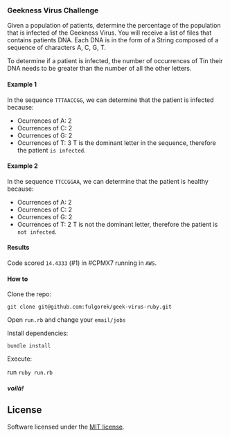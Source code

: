 ### Geekness Virus Challenge
Given a population of patients, determine the percentage of the population that is infected of the Geekness Virus. You will receive a list of files that contains patients DNA. Each DNA is in the form of a String composed of a sequence of characters A, C, G, T.

To determine if a patient is infected, the number of occurrences of ​T​ in their DNA needs to be greater than the number of all the other letters.

#### Example 1

In the sequence `TTTAACCGG`, we can determine that the patient is infected because:

- Ocurrences of A: 2
- Ocurrences of C: 2
- Ocurrences of G: 2
- Ocurrences of T: 3
T is the dominant letter in the sequence, therefore the patient `is infected`.

#### Example 2

In the sequence `TTCCGGAA`, we can determine that the patient is healthy because:

- Ocurrences of A: 2
- Ocurrences of C: 2
- Ocurrences of G: 2
- Ocurrences of T: 2
T is not the dominant letter, therefore the patient is `not infected`.

#### Results
Code scored `14.4333` (#1) in #CPMX7 running in `AWS`.

#### How to

Clone the repo:

`git clone git@github.com:fulgorek/geek-virus-ruby.git`

Open `run.rb` and change your `email/jobs`

Install dependencies:

`bundle install`

Execute:

run `ruby run.rb`

##### voilà!


## License

Software licensed under the [MIT license](http://opensource.org/licenses/MIT).
